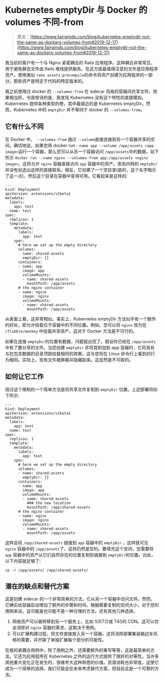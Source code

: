 # Kubernetes emptyDir 与 Docker 的 volumes 不同-from

> 原文：[https://www.fairwinds.com/blog/kubernetes-emptydir-not-the-same-as-dockers-volumes-from#2019-12-17](https://www.fairwinds.com/blog/kubernetes-emptydir-not-the-same-as-dockers-volumes-from#2019-12-17)

 我当前的客户有一个与 Nginx 紧密耦合的 Rails 应用程序。这种耦合非常常见，用于避免静态文件由 Rails 堆栈提供服务。在这方面最值得注意的文件是应用程序资产。使用类似  `rake assets:precompile`的命令将资产创建为应用程序的一部分。那些资产是特定于代码的特定版本的。

我之前使用过 docker 的  `--volumes-from` 在 sidecar 风格的容器间共享文件，效果相当好。令我惊讶的是，我发现 Kubernetes 没有这个特性的直接模拟。Kubernetes 提供各种类型的卷，其中最接近的是 Kubernetes emptyDir。然而，Kubernetes 中的  `emptyDir` 并不等同于 docker 的  `--volumes-from`。

## 它有什么不同

在 Docker 中，  `--volumes-from` 通过  `--volume`直接连接到另一个容器共享的空间。确切地说，如果您用 docker run`--name app --volume /app/assets <app image>`运行一个容器，那么您可以从另一个容器访问  `/app/assets`中的数据，如下所示  `docker run --name nginx --volumes-from app:/app/assets <nginx image>`。这将允许  `nginx` 容器直接访问  `app` 容器中的资产。库伯内特的  `emptyDir` 并没有创造出这样的直接联系。相反，它创建了一个空目录(是的，这个名字暗示了这一点)，然后这个目录在容器中变得可用。它看起来是这样的:

```
---
kind: Deployment
apiVersion: extensions/v1beta1
metadata:
  labels:
    app: test
  name: test
spec:
  replicas: 1
  template:
    metadata:
      labels:
        app: test
    spec:
      # here we set up the empty directory
      volumes:
      - name: shared-assets
        emptyDir: {}
      containers:
      - name: app
        image: app
        volumeMounts:
        - name: shared-assets
          mountPath: /app/assets
      # the nginx container
      - name: nginx
        image: nginx
        volumeMounts:
        - name: shared-assets
          mountPath: /app/assets 
```

从表面上看，这非常相似。事实上，Kubernetes emptyDir 方法似乎有一个额外的好处，即允许挂载位于容器中的不同位置。例如，您可以将  `nginx` 改为在  `/flubble/monkey` 中挂载共享资产。这对于 Docker 方法是不可行的。

如果在连接  `emptyDir`的位置有数据，问题就出现了。假设你已经在  `/app/assets`中有了要分享的文件。当您创建  `emptyDir` 并将其附加到 app 容器时，它将具有与在包含数据的目录顶部挂载相同的效果。这与您将在 Linux 命令行上看到的行为相同。实际上，现有文件被屏蔽并隐藏起来。这显然是不可取的。

## 如何让它工作

绕过这个限制的一个简单方法是将共享文件复制到  `emptyDir` 位置。上述部署将如下所示:

```
---
kind: Deployment
apiVersion: extensions/v1beta1
metadata:
  labels:
    app: test
  name: test
spec:
  replicas: 1
  template:
    metadata:
      labels:
        app: test
    spec:
      # here we set up the empty directory
      volumes:
      - name: shared-assets
        emptyDir: {}
      containers:
      - name: app
        image: app
        volumeMounts:
        - name: shared-assets
          ### the new location
          mountPath: /app/shared-assets
      # the nginx container
      - name: nginx
        image: nginx
        volumeMounts:
        - name: shared-assets
          mountPath: /app/assets 
```

这样会将  `/app/shared-assets` 链接到  `app` 容器中的  `emptyDir` ，这样就可见  `nginx` 容器中的  `/app/assets`了。这将仍然是空的。要填充这个空间，您需要将  `app` 容器中的资产从它们自然存在的位置复制到链接到  `emptyDir`的位置。对此，以下内容就足够了:

```
cp -r /app/assets/ /app/shared-assets/ 
```

## 潜在的缺点和替代方案

这是创建 sidecar 的一个非常简单的方法，它从另一个容器中访问文件。然而，它确实给容器启动增加了额外的步骤和时间。根据需要复制的空间大小，对于您的用例来说，这可能是也可能不是一种合理的方法。还有其他几种选择。

1.  网络资产可以被转移到另一个服务上，比如 S3(T2)或 T4()的 CDN。这可以完全消除对  `nginx` 容器的需求，这取决于用例。
2.  可以扩展构建过程，将文件直接放入另一个容器。这将消除部署集装箱边车风格的需要，并开辟了单独扩展每个部分的可能性。

在我的紧耦合用例中，除了用例之外，还需要额外的重写等等，这是最简单的方法。它还为应用程序在 Kubernetes 之外的运行方式提供了很好的对等性。当许多其他重大变化正在发生时，很难夸大这种熟悉的价值。资源消耗也非常低，这使它成为一个简单的选择。我们可能会在未来考虑替代方案，但目前这是一个可靠的方法。